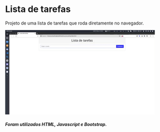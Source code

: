 # Lista de tarefas

Projeto de uma lista de tarefas que roda diretamente no navegador.

![](https://github.com/carlosuhlmann/lista-tarefas/blob/master/gif.gif)

##### Foram utilizados HTML, Javascript e Bootstrap.
